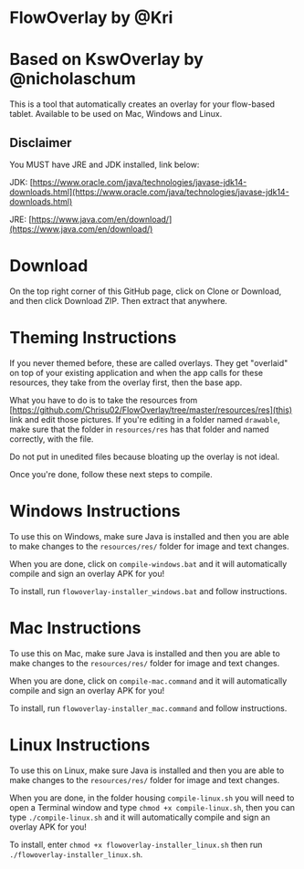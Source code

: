# FlowOverlay by @Kri
# Based on KswOverlay by @nicholaschum

This is a tool that automatically creates an overlay for your flow-based tablet.
Available to be used on Mac, Windows and Linux.

## Disclaimer
You MUST have JRE and JDK installed, link below:

JDK: [https://www.oracle.com/java/technologies/javase-jdk14-downloads.html](https://www.oracle.com/java/technologies/javase-jdk14-downloads.html)

JRE: [https://www.java.com/en/download/](https://www.java.com/en/download/)


# Download
On the top right corner of this GitHub page, click on Clone or Download, and then click Download ZIP. Then extract that anywhere.


# Theming Instructions
If you never themed before, these are called overlays. They get "overlaid" on top of your existing application and when the app calls for these resources, 
they take from the overlay first, then the base app.

What you have to do is to take the resources from [https://github.com/Chrisu02/FlowOverlay/tree/master/resources/res](this) link and edit those pictures. 
If you're editing in a folder named `drawable`, make sure that the folder in `resources/res` has that folder and named correctly, with the file. 

Do not put in unedited files because bloating up the overlay is not ideal.

Once you're done, follow these next steps to compile.


# Windows Instructions
To use this on Windows, make sure Java is installed and then you are able to make changes to the `resources/res/` folder for image and text changes.

When you are done, click on `compile-windows.bat` and it will automatically compile and sign an overlay APK for you!

To install, run `flowoverlay-installer_windows.bat` and follow instructions.


# Mac Instructions
To use this on Mac, make sure Java is installed and then you are able to make changes to the `resources/res/` folder for image and text changes.

When you are done, click on `compile-mac.command` and it will automatically compile and sign an overlay APK for you!

To install, run `flowoverlay-installer_mac.command` and follow instructions.

# Linux Instructions
To use this on Linux, make sure Java is installed and then you are able to make changes to the `resources/res/` folder for image and text changes.

When you are done, in the folder housing `compile-linux.sh` you will need to open a Terminal window and type `chmod +x compile-linux.sh`, then you can type `./compile-linux.sh` and it will automatically compile and sign an overlay APK for you!

To install, enter `chmod +x flowoverlay-installer_linux.sh` then run `./flowoverlay-installer_linux.sh`.